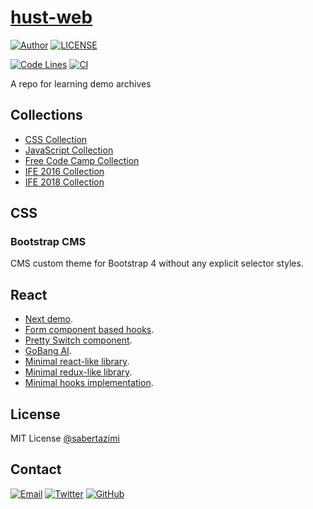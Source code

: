 # [hust-web](https://sabertazimi.github.io/hust-web/)

[![Author](https://img.shields.io/badge/author-sabertaz-lightgrey?style=for-the-badge)](https://github.com/sabertazimi)
[![LICENSE](https://img.shields.io/github/license/sabertazimi/hust-web?style=for-the-badge)](https://raw.githubusercontent.com/sabertazimi/hust-web/main/LICENSE)

[![Code Lines](https://img.shields.io/tokei/lines/github/sabertazimi/hust-web?style=for-the-badge&logo=visualstudiocode)](https://github.com/sabertazimi/hust-web)
[![CI](https://img.shields.io/github/workflow/status/sabertazimi/hust-web/CI/main?style=for-the-badge&logo=github)](https://github.com/sabertazimi/hust-web/actions/workflows/ci.yml)

A repo for learning demo archives

## Collections

- [CSS Collection](https://sabertazimi.github.io/hust-web/css)
- [JavaScript Collection](https://sabertazimi.github.io/hust-web/js)
- [Free Code Camp Collection](https://sabertazimi.github.io/hust-web/fcc)
- [IFE 2016 Collection](https://sabertazimi.github.io/hust-web/ife/2016)
- [IFE 2018 Collection](https://sabertazimi.github.io/hust-web/ife/2018)

## CSS

### Bootstrap CMS

CMS custom theme for Bootstrap 4 without any explicit selector styles.

## React

- [Next demo](https://sabertazimi.github.io/hust-web/react/nextjs).
- [Form component based hooks](https://sabertazimi.github.io/hust-web/react/hooks-form).
- [Pretty Switch component](https://tazimi.dev/hust-web/react/switch).
- [GoBang AI](https://sabertazimi.github.io/hust-web/react/gba).
- [Minimal react-like library](https://sabertazimi.github.io/hust-web/react/meact).
- [Minimal redux-like library](https://sabertazimi.github.io/hust-web/react/medux).
- [Minimal hooks implementation](https://sabertazimi.github.io/hust-web/react/mooks).

## License

MIT License [@sabertazimi](https://github.com/sabertazimi)

## Contact

[![Email](https://img.shields.io/badge/-Gmail-ea4335?style=for-the-badge&logo=gmail&logoColor=white)](mailto:sabertazimi@gmail.com)
[![Twitter](https://img.shields.io/badge/-Twitter-1da1f2?style=for-the-badge&logo=twitter&logoColor=white)](https://twitter.com/sabertazimi)
[![GitHub](https://img.shields.io/badge/-GitHub-181717?style=for-the-badge&logo=github&logoColor=white)](https://github.com/sabertazimi)
